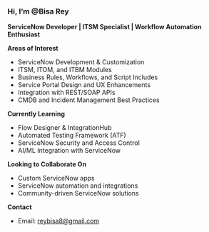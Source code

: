 ### Hi, I’m @Bisa Rey  
**ServiceNow Developer | ITSM Specialist | Workflow Automation Enthusiast**

**Areas of Interest**  
- ServiceNow Development & Customization  
- ITSM, ITOM, and ITBM Modules  
- Business Rules, Workflows, and Script Includes  
- Service Portal Design and UX Enhancements  
- Integration with REST/SOAP APIs  
- CMDB and Incident Management Best Practices  

**Currently Learning**  
- Flow Designer & IntegrationHub  
- Automated Testing Framework (ATF)  
- ServiceNow Security and Access Control  
- AI/ML Integration with ServiceNow  

**Looking to Collaborate On**  
- Custom ServiceNow apps  
- ServiceNow automation and integrations  
- Community-driven ServiceNow solutions
  
**Contact**  
- Email: reybisa8@gmail.com

